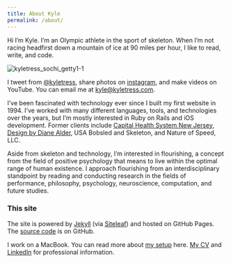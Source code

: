```yaml
---
title: About Kyle
permalink: /about/
---
```


Hi I’m Kyle. I’m an Olympic athlete in the sport of skeleton. When I’m not racing headfirst down a mountain of ice at 90 miles per hour, I like to read, write, and code.

![kyletress_sochi_getty1-1](/uploads/kyletress_sochi_getty1-1.jpg)

I tweet from [@kyletress](http://www.twitter.com/kyletress), share photos on [instagram](http://www.instagram.com/kyletress), and make videos on YouTube. You can email me at [kyle@kyletress.com](mailto:kyle@kyletress.com).

I’ve been fascinated with technology ever since I built my first website in 1994. I’ve worked with many different languages, tools, and technologies over the years, but I’m mostly interested in Ruby on Rails and iOS development. Former clients include [Capital Health System New Jersey](http://www.capitalhealth.org), [Design by Diane Alder](http://www.designbydianealder.com), USA Bobsled and Skeleton, and Nature of Speed, LLC.

Aside from skeleton and technology, I’m interested in flourishing, a concept from the field of positive psychology that means to live within the optimal range of human existence. I approach flourishing from an interdisciplinary standpoint by reading and conducting research in the fields of performance, philosophy, psychology, neuroscience, computation, and future studies.

### This site
The site is powered by [Jekyll](http://jekyllrb.com) (via [Siteleaf](http://www.siteleaf.com)) and hosted on GitHub Pages. The [source code](http://www.github.com/kyletress/kyletress.com) is on GitHub.

I work on a MacBook. You can read more about [my setup](/the-setup) here. [My CV](/about/cv) and [LinkedIn](http://www.linkedin.com/in/kyletress) for professional information.
